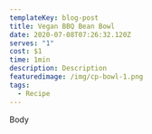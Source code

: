 ```yaml
---
templateKey: blog-post
title: Vegan BBQ Bean Bowl
date: 2020-07-08T07:26:32.120Z
serves: "1"
cost: $1
time: 1min
description: Description
featuredimage: /img/cp-bowl-1.png
tags:
  - Recipe
---
```

Body